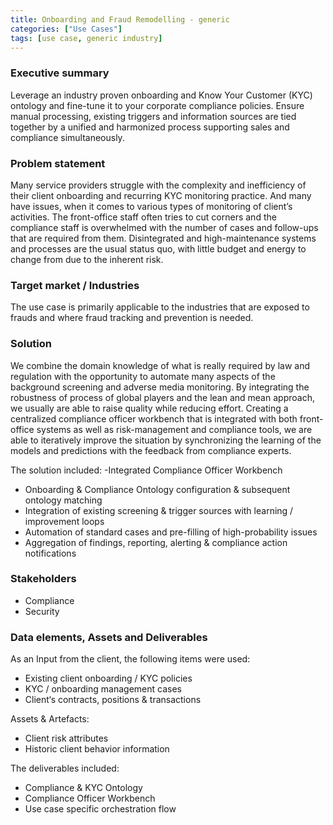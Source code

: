 ```yaml
---
title: Onboarding and Fraud Remodelling - generic
categories: ["Use Cases"]
tags: [use case, generic industry]
---
```


### Executive summary
Leverage an industry proven onboarding and Know Your Customer (KYC) ontology and fine-tune it to your corporate compliance policies. Ensure manual processing, existing triggers and information sources are tied together by a unified and harmonized process supporting sales and compliance simultaneously.

### Problem statement
Many service providers struggle with the complexity and inefficiency of their client onboarding and recurring KYC monitoring practice. And many have issues, when it comes to various types of monitoring of client’s activities. The front-office staff often tries to cut corners and the compliance staff is overwhelmed with the number of cases and follow-ups that are required from them. Disintegrated and high-maintenance systems and processes are the usual status quo, with little budget and energy to change from due to the inherent risk.

### Target market / Industries
The use case is primarily applicable to the industries that are exposed to frauds and where fraud tracking and prevention is needed.

### Solution
We combine the domain knowledge of what is really required by law and regulation with the opportunity to automate many aspects of the background screening and adverse media monitoring. By integrating the robustness of process of global players and the lean and mean approach, we usually are able to raise quality while reducing effort. Creating a centralized compliance officer workbench that is integrated with both front-office systems as well as risk-management and compliance tools, we are able to iteratively improve the situation by synchronizing the learning of the models and predictions with the feedback from compliance experts.

The solution included:
-Integrated Compliance Officer Workbench
- Onboarding & Compliance Ontology configuration & subsequent ontology matching
- Integration of existing screening & trigger sources with learning / improvement loops
- Automation of standard cases and pre-filling of high-probability issues
- Aggregation of findings, reporting, alerting & compliance action notifications

### Stakeholders
- Compliance
- Security

### Data elements, Assets and Deliverables
As an Input from the client, the following items were used:
- Existing client onboarding / KYC policies
- KYC / onboarding management cases
- Client‘s contracts, positions & transactions

Assets & Artefacts:
- Client risk attributes
- Historic client behavior information

The deliverables included:
- Compliance & KYC Ontology
- Compliance Officer Workbench
- Use case specific orchestration flow

